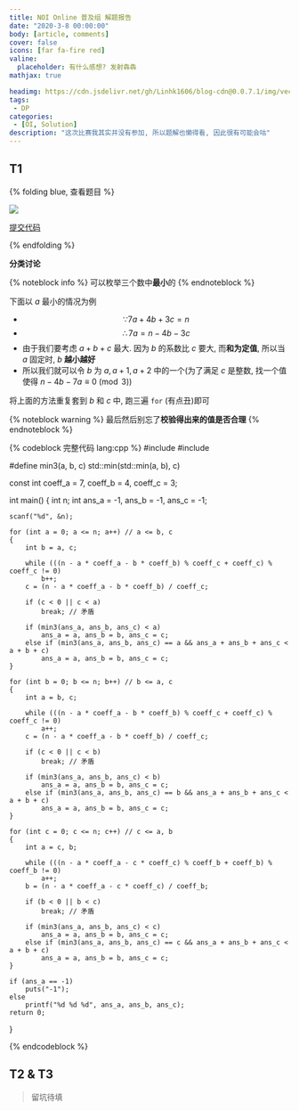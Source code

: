 ```yaml
---
title: NOI Online 普及组 解题报告
date: "2020-3-8 00:00:00"
body: [article, comments]
cover: false
icons: [far fa-fire red]
valine:
  placeholder: 有什么感想? 发射犇犇
mathjax: true

headimg: https://cdn.jsdelivr.net/gh/Linhk1606/blog-cdn@0.0.7.1/img/vector_landscape_3.svg
tags:
 - DP
categories:
 - [OI, Solution]
description: "这次比赛我其实并没有参加, 所以题解也懒得看, 因此很有可能会咕"
---
```


## T1

{% folding blue, 查看题目 %}

<fancybox> <img src='https://cdn.jsdelivr.net/gh/Linhk1606/blog-cdn@0.0.5.4/img/noionline1.png'> </fancybox>

<btn center large>[<i class='fad fa-code'></i> 提交代码](https://www.luogu.com.cn/problem/P6188#submit)</btn>

{% endfolding %}

**分类讨论**

{% noteblock info %}
可以枚举三个数中**最小**的
{% endnoteblock %}

下面以 $a$ 最小的情况为例

* $$\because 7a+4b+3c=n$$
* $$\therefore 7a=n-4b-3c$$
* 由于我们要考虑 $a+b+c$ 最大. 因为 $b$ 的系数比 $c$ 要大, 而**和为定值**, 所以当 $a$ 固定时, $b$ **越小越好**
* 所以我们就可以令 $b$ 为 $a, a+1, a+2$ 中的一个(为了满足 $c$ 是整数, 找一个值使得 $n-4b-7a \equiv 0 \pmod {3}$)

将上面的方法重复套到 $b$ 和 $c$ 中, 跑三遍 `for` (有点丑)即可

{% noteblock warning %}
最后然后别忘了**校验得出来的值是否合理**
{% endnoteblock %}

{% codeblock 完整代码 lang:cpp %}
#include <cstdio>
#include <iostream>

#define min3(a, b, c) std::min(std::min(a, b), c)

const int coeff_a = 7, coeff_b = 4, coeff_c = 3;

int main()
{
    int n;
    int ans_a = -1, ans_b = -1, ans_c = -1;

    scanf("%d", &n);
    
    for (int a = 0; a <= n; a++) // a <= b, c
    {
        int b = a, c;
    
        while (((n - a * coeff_a - b * coeff_b) % coeff_c + coeff_c) % coeff_c != 0)
            b++;
        c = (n - a * coeff_a - b * coeff_b) / coeff_c;
    
        if (c < 0 || c < a)
            break; // 矛盾
    
        if (min3(ans_a, ans_b, ans_c) < a)
            ans_a = a, ans_b = b, ans_c = c;
        else if (min3(ans_a, ans_b, ans_c) == a && ans_a + ans_b + ans_c < a + b + c)
            ans_a = a, ans_b = b, ans_c = c;
    }
    
    for (int b = 0; b <= n; b++) // b <= a, c
    {
        int a = b, c;
    
        while (((n - a * coeff_a - b * coeff_b) % coeff_c + coeff_c) % coeff_c != 0)
            a++;
        c = (n - a * coeff_a - b * coeff_b) / coeff_c;
    
        if (c < 0 || c < b)
            break; // 矛盾
    
        if (min3(ans_a, ans_b, ans_c) < b)
            ans_a = a, ans_b = b, ans_c = c;
        else if (min3(ans_a, ans_b, ans_c) == b && ans_a + ans_b + ans_c < a + b + c)
            ans_a = a, ans_b = b, ans_c = c;
    }
    
    for (int c = 0; c <= n; c++) // c <= a, b
    {
        int a = c, b;
    
        while (((n - a * coeff_a - c * coeff_c) % coeff_b + coeff_b) % coeff_b != 0)
            a++;
        b = (n - a * coeff_a - c * coeff_c) / coeff_b;
    
        if (b < 0 || b < c)
            break; // 矛盾
    
        if (min3(ans_a, ans_b, ans_c) < c)
            ans_a = a, ans_b = b, ans_c = c;
        else if (min3(ans_a, ans_b, ans_c) == c && ans_a + ans_b + ans_c < a + b + c)
            ans_a = a, ans_b = b, ans_c = c;
    }
    
    if (ans_a == -1)
        puts("-1");
    else
        printf("%d %d %d", ans_a, ans_b, ans_c);
    return 0;
}

{% endcodeblock %}

## T2 & T3

> 留坑待填